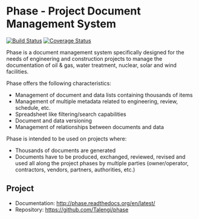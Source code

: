 Phase - Project Document Management System
==========================================

[![Build Status](https://travis-ci.org/Talengi/phase.svg?branch=master)](https://travis-ci.org/Talengi/phase) [![Coverage Status](https://coveralls.io/repos/github/Talengi/phase/badge.svg?branch=master)](https://coveralls.io/github/Talengi/phase?branch=master)

Phase is a document management system specifically designed for the needs of engineering and construction projects to manage the documentation of oil & gas, water treatment, nuclear, solar and wind facilities.

Phase offers the following characteristics:

* Management of document and data lists containing thousands of items
* Management of multiple metadata related to engineering, review, schedule, etc.
* Spreadsheet like filtering/search capabilities
* Document and data versioning
* Management of relationships between documents and data

Phase is intended to be used on projects where:

* Thousands of documents are generated
* Documents have to be produced, exchanged, reviewed, revised and used all along the project phases by multiple parties (owner/operator, contractors, vendors, partners, authorities, etc.)


Project
-------

* Documentation: http://phase.readthedocs.org/en/latest/
* Repository: https://github.com/Talengi/phase
